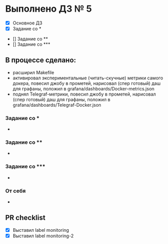 # Выполнено ДЗ № 5
 - [X] Основное ДЗ
 - [X] Задание со *
 - [] Задание со **
 - [] Задание со ***

## В процессе сделано:
  - расширил Makefile
  - активировал экспериментальные (читать-скучные) метрики самого докера, повесил джобу в прометей, нарисовал (спер готовый) даш для графаны, положил в grafana/dashboards/Docker-metrics.json
  - поднял Telegraf-метрики, повесил джобу в прометей, нарисовал (спер готовый) даш для графаны, положил в grafana/dashboards/Telegraf-Docker.json

### Задание со *
  -

### Задание со **
  -

### Задание со ***
  -

### От себя
  -

## PR checklist
  - [X] Выставил label monitoring
  - [X] Выставил label monitoring-2

